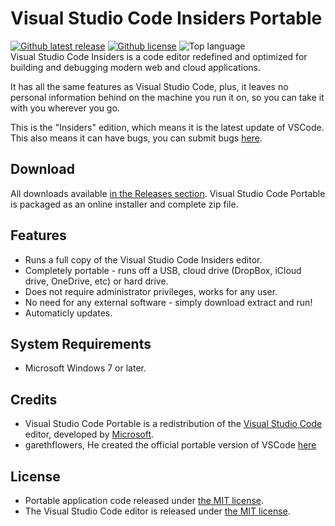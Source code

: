 # Visual Studio Code Insiders Portable
[![Github latest release](https://img.shields.io/github/tag/Audition-CSBlock/vscode-portable.svg?style=flat-square)](https://github.com/Audition-CSBlock/vscode-portable/releases)
[![Github license](https://img.shields.io/badge/license-MIT-brightgreen.svg?style=flat-square)](https://github.com/Audition-CSBlock/vscode-portable/blob/master/LICENSE)
![Top language](https://img.shields.io/github/languages/top/Audition-CSBlock/vscode-portable.svg?style=flat-square)  
Visual Studio Code Insiders is a code editor redefined and optimized for building and
debugging modern web and cloud applications.

It has all the same features as Visual Studio Code, plus, 
it leaves no personal information behind on the machine you run it on,
so you can take it with you wherever you go.

This is the "Insiders" edition, which means it is the latest update of VSCode.
This also means it can have bugs, you can submit bugs [here][C5].

[C5]: https://github.com/Microsoft/vscode/issues

## Download
All downloads available [in the Releases section][D1]. Visual Studio Code Portable
is packaged as an online installer and complete zip file.

 [D1]: https://github.com/Audition-CSBlock/vscode-portable/releases

## Features
* Runs a full copy of the Visual Studio Code Insiders editor.
* Completely portable - runs off a USB, cloud drive (DropBox, iCloud drive,
  OneDrive, etc) or hard drive.
* Does not require administrator privileges, works for any user.
* No need for any external software - simply download extract and run!
* Automaticly updates.

## System Requirements
* Microsoft Windows 7 or later.

## Credits
* Visual Studio Code Portable is a redistribution of the
  [Visual Studio Code][C1] editor, developed by [Microsoft][C2].
* garethflowers, He created the official portable version of VSCode [here][C4]

 [C1]: https://code.visualstudio.com
 [C2]: https://www.microsoft.com
 [C3]: https://portableapps.com
 [C4]: https://github.com/garethflowers/vscode-portable

## License

* Portable application code released under [the MIT license][L1].
* The Visual Studio Code editor is released under [the MIT license][L2].

 [L1]: https://raw.githubusercontent.com/garethflowers/vscode-portable/master/LICENSE
 [L2]: https://raw.githubusercontent.com/Microsoft/vscode/master/LICENSE.txt
